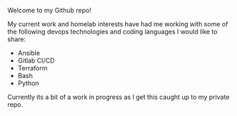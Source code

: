 Welcome to my Github repo!

My current work and homelab interests have had me working with some of the following devops technologies and coding languages I would like to share: 

- Ansible
- Gitlab CI/CD
- Terraform
- Bash
- Python

Currently its a bit of a work in progress as I get this caught up to my private repo. 

